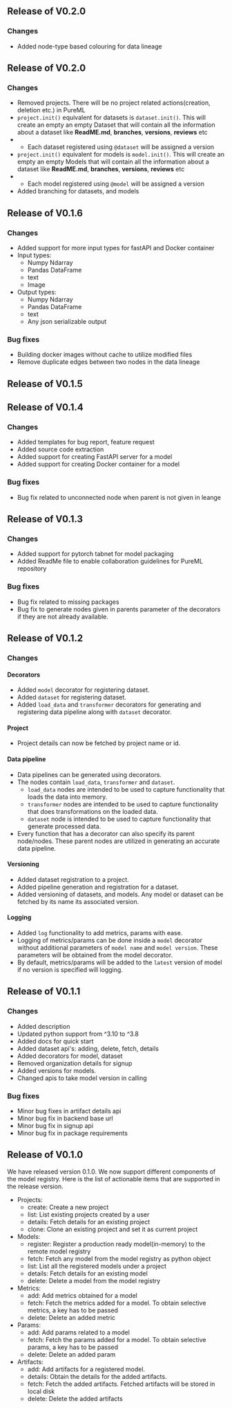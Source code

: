 ## Release of V0.2.0
### Changes
- Added node-type based colouring for data lineage


## Release of V0.2.0
### Changes
- Removed projects. There will be no project related actions(creation, deletion etc.) in PureML
- `project.init()` equivalent for datasets is `dataset.init()`. This will create an empty an empty Dataset that will contain all the information about a dataset like **ReadME.md**, **branches**, **versions**, **reviews** etc
- - Each dataset registered using `@dataset` will be assigned a version 
- `project.init()` equivalent for models is `model.init()`. This will create an empty an empty Models that will contain all the information about a dataset like **ReadME.md**, **branches**, **versions**, **reviews** etc
- - Each model registered using `@model` will be assigned a version
- Added branching for datasets, and models





## Release of V0.1.6
### Changes
- Added support for more input types for fastAPI and Docker container
- Input types:
    - Numpy Ndarray
    - Pandas DataFrame
    - text
    - Image
- Output types:
    - Numpy Ndarray
    - Pandas DataFrame
    - text
    - Any json serializable output

### Bug fixes
- Building docker images without cache to utilize modified files
- Remove duplicate edges between two nodes in the data lineage
    

## Release of V0.1.5


## Release of V0.1.4
### Changes
- Added templates for bug report, feature request
- Added source code extraction
- Added support for creating FastAPI server for a model
- Added support for creating Docker container for a model
### Bug fixes
- Bug fix related to unconnected node when parent is not given in leange


## Release of V0.1.3
### Changes
- Added support for pytorch tabnet for model packaging
- Added ReadMe file to enable collaboration guidelines for PureML repository


### Bug fixes
- Bug fix related to missing packages
- Bug fix to generate nodes given in parents parameter of the decorators if they are not already available.


## Release of V0.1.2
### Changes

#### Decorators
- Added `model` decorator for registering dataset.
- Added `dataset` for registering dataset.
- Added `load_data` and `transformer` decorators for generating and registering data pipeline along with `dataset` decorator.

#### Project
- Project details can now be fetched by project name or id.

#### Data pipeline
- Data pipelines can be generated using decorators.
- The nodes contain `load_data`, `transformer` and `dataset`. 
    - `load_data` nodes are intended to be used to capture functionality that loads the data into memory. 
    - `transformer` nodes are intended to be used to capture functionality that does transformations on the loaded data.
    - `dataset` node is intended to be used to capture functionality that generate processed data.
- Every function that has a decorator can also specify its parent node/nodes. These parent nodes are utilized in generating an accurate data pipeline.

#### Versioning
- Added dataset registration to a project.
- Added pipeline generation and registration for a dataset.
- Added versioning of datasets, and models. Any model or dataset can be fetched by its name its associated version.


#### Logging
- Added `log` functionality to add metrics, params with ease.
- Logging of metrics/params can be done inside a `model` decorator without additional parameters of `model name` and `model version`. These parameters will be obtained from the model decorator.
- By default, metrics/params will be added to the `latest` version of model if no version is specified will logging.


## Release of V0.1.1
### Changes

- Added description
- Updated python support from ^3.10 to ^3.8
- Added docs for quick start
- Added dataset api's:  adding, delete, fetch, details
- Added decorators for model, dataset
- Removed organization details for signup
- Added versions for models. 
- Changed apis to take model version in calling

### Bug fixes
- Minor bug fixes in artifact details api
- Minor bug fix in backend base url
- Minor bug fix in signup api
- Minor bug fix in package requirements



## Release of V0.1.0

We have released version 0.1.0. We now support different components of the model registry. Here is the list of actionable items that are supported in the release version.


- Projects:
    - create: Create a new project
    - list: List existing projects created by a user
    - details: Fetch details for an existing project
    - clone: Clone an existing project and set it as current project
- Models:
    - register: Register a production ready model(in-memory) to the remote model registry
    - fetch: Fetch any model from the model registry as python object
    - list: List all the registered models under a project
    - details: Fetch details for an existing model
    - delete: Delete a model from the model registry
- Metrics:
    - add: Add metrics obtained for a model
    - fetch: Fetch the metrics added for a model. To obtain selective metrics, a key has to be passed
    - delete: Delete an added metric
- Params:
    - add: Add params related to a model
    - fetch: Fetch the params added for a model. To obtain selective params, a key has to be passed
    - delete: Delete an added param
- Artifacts:
    - add: Add artifacts for a registered model. 
    - details: Obtain the details for the added artifacts. 
    - fetch: Fetch the added artifacts. Fetched artifacts will be stored in local disk
    - delete: Delete the added artifacts